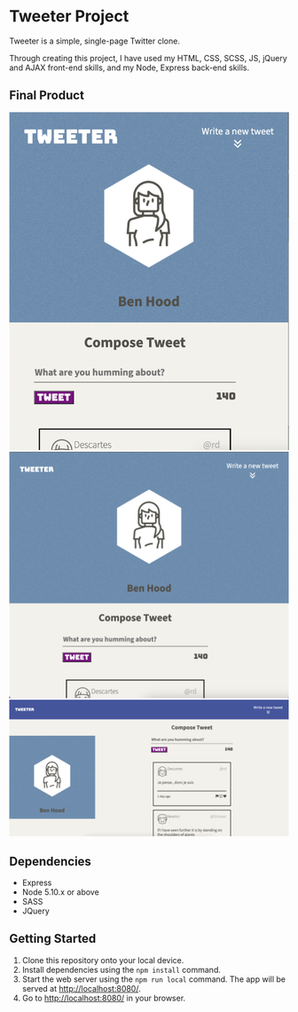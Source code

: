# Tweeter Project

Tweeter is a simple, single-page Twitter clone.

Through creating this project, I have used my HTML, CSS, SCSS, JS, jQuery and AJAX front-end skills, and my Node, Express back-end skills.

## Final Product

!["screenshot of mobile page"](https://github.com/bhood239/tweeter/blob/master/public/images/layout-mobile.png?raw=true)
!["screenshot of tablet page"](https://github.com/bhood239/tweeter/blob/master/public/images/layout-tablet.png?raw=true)
!["screenshot of tablet page"](https://github.com/bhood239/tweeter/blob/master/public/images/Layout-lg.png?raw=true)

## Dependencies

- Express
- Node 5.10.x or above
- SASS
- JQuery

## Getting Started

1. Clone this repository onto your local device.
2. Install dependencies using the `npm install` command.
3. Start the web server using the `npm run local` command. The app will be served at <http://localhost:8080/>.
4. Go to <http://localhost:8080/> in your browser.